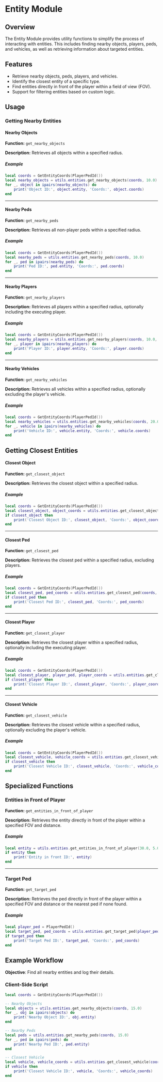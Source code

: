 # Entity Module

## Overview

The Entity Module provides utility functions to simplify the process of interacting with entities. 
This includes finding nearby objects, players, peds, and vehicles, as well as retrieving information about targeted entities.

## Features

- Retrieve nearby objects, peds, players, and vehicles.
- Identify the closest entity of a specific type.
- Find entities directly in front of the player within a field of view (FOV).
- Support for filtering entities based on custom logic.

## Usage

### Getting Nearby Entities

#### Nearby Objects

**Function:** `get_nearby_objects`

**Description:** Retrieves all objects within a specified radius.

##### Example
```lua
local coords = GetEntityCoords(PlayerPedId())
local nearby_objects = utils.entities.get_nearby_objects(coords, 10.0)
for _, object in ipairs(nearby_objects) do
    print('Object ID:', object.entity, 'Coords:', object.coords)
end
```

---

#### Nearby Peds

**Function:** `get_nearby_peds`

**Description:** Retrieves all non-player peds within a specified radius.

##### Example
```lua
local coords = GetEntityCoords(PlayerPedId())
local nearby_peds = utils.entities.get_nearby_peds(coords, 10.0)
for _, ped in ipairs(nearby_peds) do
    print('Ped ID:', ped.entity, 'Coords:', ped.coords)
end
```

---

#### Nearby Players

**Function:** `get_nearby_players`

**Description:** Retrieves all players within a specified radius, optionally including the executing player.

##### Example
```lua
local coords = GetEntityCoords(PlayerPedId())
local nearby_players = utils.entities.get_nearby_players(coords, 10.0, false)
for _, player in ipairs(nearby_players) do
    print('Player ID:', player.entity, 'Coords:', player.coords)
end
```

---

#### Nearby Vehicles

**Function:** `get_nearby_vehicles`

**Description:** Retrieves all vehicles within a specified radius, optionally excluding the player's vehicle.

##### Example
```lua
local coords = GetEntityCoords(PlayerPedId())
local nearby_vehicles = utils.entities.get_nearby_vehicles(coords, 20.0, true)
for _, vehicle in ipairs(nearby_vehicles) do
    print('Vehicle ID:', vehicle.entity, 'Coords:', vehicle.coords)
end
```

## Getting Closest Entities

#### Closest Object

**Function:** `get_closest_object`

**Description:** Retrieves the closest object within a specified radius.

##### Example
```lua
local coords = GetEntityCoords(PlayerPedId())
local closest_object, object_coords = utils.entities.get_closest_object(coords, 10.0)
if closest_object then
    print('Closest Object ID:', closest_object, 'Coords:', object_coords)
end
```

---

#### Closest Ped

**Function:** `get_closest_ped`

**Description:** Retrieves the closest ped within a specified radius, excluding players.

##### Example
```lua
local coords = GetEntityCoords(PlayerPedId())
local closest_ped, ped_coords = utils.entities.get_closest_ped(coords, 15.0)
if closest_ped then
    print('Closest Ped ID:', closest_ped, 'Coords:', ped_coords)
end
```

---

#### Closest Player

**Function:** `get_closest_player`

**Description:** Retrieves the closest player within a specified radius, optionally including the executing player.

##### Example
```lua
local coords = GetEntityCoords(PlayerPedId())
local closest_player, player_ped, player_coords = utils.entities.get_closest_player(coords, 20.0, false)
if closest_player then
    print('Closest Player ID:', closest_player, 'Coords:', player_coords)
end
```

---

#### Closest Vehicle

**Function:** `get_closest_vehicle`

**Description:** Retrieves the closest vehicle within a specified radius, optionally excluding the player's vehicle.

##### Example
```lua
local coords = GetEntityCoords(PlayerPedId())
local closest_vehicle, vehicle_coords = utils.entities.get_closest_vehicle(coords, 25.0, false)
if closest_vehicle then
    print('Closest Vehicle ID:', closest_vehicle, 'Coords:', vehicle_coords)
end
```

## Specialized Functions

### Entities in Front of Player

**Function:** `get_entities_in_front_of_player`

**Description:** Retrieves the entity directly in front of the player within a specified FOV and distance.

##### Example
```lua
local entity = utils.entities.get_entities_in_front_of_player(30.0, 5.0)
if entity then
    print('Entity in front ID:', entity)
end
```

---

### Target Ped

**Function:** `get_target_ped`

**Description:** Retrieves the ped directly in front of the player within a specified FOV and distance or the nearest ped if none found.

##### Example
```lua
local player_ped = PlayerPedId()
local target_ped, ped_coords = utils.entities.get_target_ped(player_ped, 45.0, 10.0)
if target_ped then
    print('Target Ped ID:', target_ped, 'Coords:', ped_coords)
end
```

## Example Workflow

**Objective**: Find all nearby entities and log their details.

### Client-Side Script

```lua
local coords = GetEntityCoords(PlayerPedId())

-- Nearby Objects
local objects = utils.entities.get_nearby_objects(coords, 15.0)
for _, obj in ipairs(objects) do
    print('Nearby Object ID:', obj.entity)
end

-- Nearby Peds
local peds = utils.entities.get_nearby_peds(coords, 15.0)
for _, ped in ipairs(peds) do
    print('Nearby Ped ID:', ped.entity)
end

-- Closest Vehicle
local vehicle, vehicle_coords = utils.entities.get_closest_vehicle(coords, 20.0, false)
if vehicle then
    print('Closest Vehicle ID:', vehicle, 'Coords:', vehicle_coords)
end
```